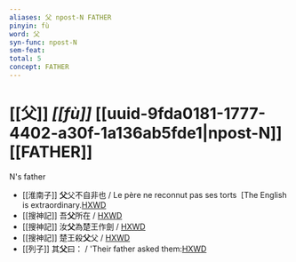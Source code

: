 ```yaml
---
aliases: 父 npost-N FATHER
pinyin: fù
word: 父
syn-func: npost-N
sem-feat: 
total: 5
concept: FATHER 
---
```

# [[父]] *[[fù]]*  [[uuid-9fda0181-1777-4402-a30f-1a136ab5fde1|npost-N]] [[FATHER]]
N's father
 - [[淮南子]] **父**父不自非也 / Le père ne reconnut pas ses torts  [The English is extraordinary.[HXWD](https://hxwd.org/textview.html?location=KR3j0010_tls_013-36a.13)
 - [[搜神記]] 吾**父**所在 / [HXWD](https://hxwd.org/textview.html?location=KR3l0099_tls_011-4a.34)
 - [[搜神記]] 汝**父**為楚王作劍 / [HXWD](https://hxwd.org/textview.html?location=KR3l0099_tls_011-4a.36)
 - [[搜神記]] 楚王殺**父**父 / [HXWD](https://hxwd.org/textview.html?location=KR3l0099_tls_011-4a.67)
 - [[列子]] 其**父**曰：
                     / 'Their father asked them:[HXWD](https://hxwd.org/textview.html?location=KR5c0124_tls_008-23a.38)